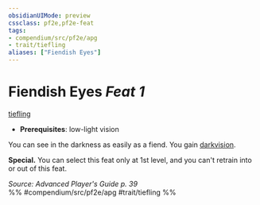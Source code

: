 ```yaml
---
obsidianUIMode: preview
cssclass: pf2e,pf2e-feat
tags:
- compendium/src/pf2e/apg
- trait/tiefling
aliases: ["Fiendish Eyes"]
---
```

# Fiendish Eyes  *Feat 1*  
[tiefling](/rules/traits/tiefling-b1.md)  

- **Prerequisites**: low-light vision

You can see in the darkness as easily as a fiend. You gain [darkvision](/rules/abilities/darkvision.md).

**Special.** You can select this feat only at 1st level, and you can't retrain into or out of this feat.

*Source: Advanced Player's Guide p. 39*  
%% #compendium/src/pf2e/apg #trait/tiefling %%